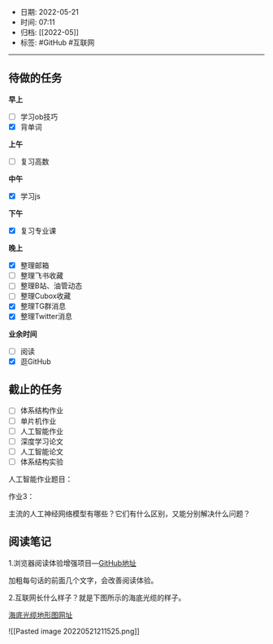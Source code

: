 - 日期: 2022-05-21
- 时间: 07:11
- 归档: [[2022-05]]
- 标签: #GitHub #互联网 
---

## 待做的任务

**早上**

- [ ] 学习ob技巧
- [x] 背单词

**上午**

- [ ] 复习高数

**中午**

- [x] 学习js

**下午**

- [x] 复习专业课

**晚上**

- [x] 整理邮箱
- [ ] 整理飞书收藏
- [ ] 整理B站、油管动态
- [ ] 整理Cubox收藏
- [x] 整理TG群消息
- [x] 整理Twitter消息

**业余时间**

- [ ] 阅读 
- [x] 逛GitHub

## 截止的任务

- [ ] 体系结构作业
- [ ] 单片机作业
- [ ] 人工智能作业
- [ ] 深度学习论文
- [ ] 人工智能论文
- [ ] 体系结构实验

人工智能作业题目：

作业3：

主流的人工神经网络模型有哪些？它们有什么区别，又能分别解决什么问题？

## 阅读笔记

1.浏览器阅读体验增强项目—[GitHub地址](https://github.com/ahrm/chrome-fastread)

加粗每句话的前面几个文字，会改善阅读体验。

2.互联网长什么样子？就是下图所示的海底光缆的样子。

[海底光缆地形图网址](https://www.submarinecablemap.com/)

![[Pasted image 20220521211525.png]]
